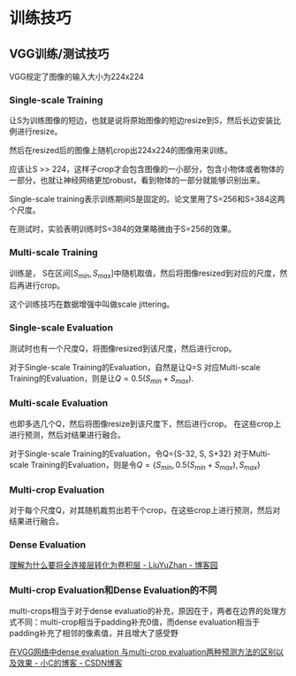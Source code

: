 # 训练技巧


## VGG训练/测试技巧

VGG规定了图像的输入大小为224x224


### Single-scale Training

让S为训练图像的短边，也就是说将原始图像的短边resize到S，然后长边安装比例进行resize。

然后在resized后的图像上随机crop出224x224的图像用来训练。

应该让S >> 224，这样子crop才会包含图像的一小部分，包含小物体或者物体的一部分，也就让神经网络更加robust，看到物体的一部分就能够识别出来。

Single-scale training表示训练期间S是固定的。论文里用了S=256和S=384这两个尺度。

在测试时，实验表明训练时S=384的效果略微由于S=256的效果。


### Multi-scale Training
训练是， S在区间$[S_{min}, S_{max}]$中随机取值，然后将图像resized到对应的尺度，然后再进行crop。

这个训练技巧在数据增强中叫做scale jittering。


### Single-scale Evaluation

测试时也有一个尺度Q，将图像resized到该尺度，然后进行crop。

对于Single-scale Training的Evaluation，自然是让Q=S
对应Multi-scale Training的Evaluation，则是让$Q=0.5(S_{min} + S_{max})$.


### Multi-scale Evaluation

也即多选几个Q，然后将图像resize到该尺度下，然后进行crop。
在这些crop上进行预测，然后对结果进行融合。


对于Single-scale Training的Evaluation，令Q={S-32, S, S+32}
对于Multi-scale Training的Evaluation，则是令$Q=\{S_{min}, 0.5(S_{min} + S_{max}), S_{max}\}$


### Multi-crop Evaluation

对于每个尺度Q，对其随机裁剪出若干个crop，在这些crop上进行预测，然后对结果进行融合。


### Dense Evaluation
[理解为什么要将全连接层转化为卷积层 - LiuYuZhan - 博客园](https://www.cnblogs.com/liuzhan709/p/9356960.html)



### Multi-crop Evaluation和Dense Evaluation的不同


multi-crops相当于对于dense evaluatio的补充，原因在于，两者在边界的处理方式不同：multi-crop相当于padding补充0值，而dense evaluation相当于padding补充了相邻的像素值，并且增大了感受野


[在VGG网络中dense evaluation 与multi-crop evaluation两种预测方法的区别以及效果 - 小C的博客 - CSDN博客](https://blog.csdn.net/C_chuxin/article/details/82832229)